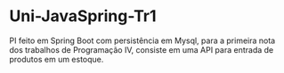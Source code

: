 # Uni-JavaSpring-Tr1
PI feito em Spring Boot com persistência em Mysql, para a primeira nota dos trabalhos de Programação IV, consiste em uma API para entrada de produtos em um estoque.
